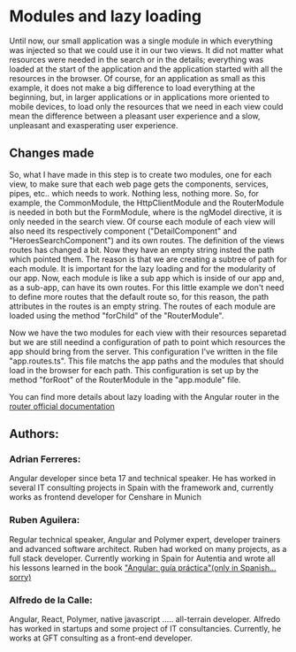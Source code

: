 # Modules and lazy loading

Until now, our small application was a single module in which everything was injected so that we could use it in our two views. It did not matter what resources were needed in the search or in the details; everything was loaded at the start of the application and the application started with all the resources in the browser. Of course, for an application as small as this example, it does not make a big difference to load everything at the beginning, but, in larger applications or in applications more oriented to mobile devices, to load only the resources that we need in each view could mean the difference between a pleasant user experience and a slow, unpleasant and exasperating user experience.

 ## Changes made

So, what I have made in this step is to create two modules, one for each view, to make sure that each web page gets the components, services, pipes, etc.. which needs to work. Nothing less, nothing more. So, for example, the CommonModule, the HttpClientModule and the RouterModule is needed in both but the FormModule, where is the ngModel directive, it is only needed in the search view. Of course each module of each view will also need its respectively component ("DetailComponent" and "HeroesSearchComponent") and its own routes. The definition of the views routes has changed a bit. Now they have an empty string insted the path which pointed them. The reason is that we are creating a subtree of path for each module. It is important for the lazy loading and for the modularity of our app. Now, each module is like a sub app which is inside of our app and, as a sub-app, can have its own routes. For this little example we don't need to define more routes that the default route so, for this reason, the path attributes in the routes is an empty string. The routes of each module are loaded using the method "forChild" of the "RouterModule".

Now we have the two modules for each view with their resources separetad but we are still needind a configuration of path to point which resources the app should bring from the server. This configuration I've written in the file "app.routes.ts". This file matchs the app paths and the modules that should load in the browser for each path. This configuration is set up by the method "forRoot" of the RouterModule in the "app.module" file.

You can find more details about lazy loading with the Angular router in the [router official documentation](https://angular.io/guide/router)


 ## Authors:

 ### Adrian Ferreres:
 Angular developer since beta 17 and technical speaker. He has worked in several IT consulting projects in Spain with the framework and, currently works as frontend developer for Censhare in Munich

 ### Ruben Aguilera:
 Regular technical speaker, Angular and Polymer expert, developer trainers and advanced software architect. Ruben had worked on many projects, as a full stack developer. Currently working in Spain for Autentia and wrote all his lessons learned in the book ["Angular: guía práctica"(only in Spanish... sorry)](https://leanpub.com/angular-guia-practica)

### Alfredo de la Calle:
Angular, React, Polymer, native javascript ..... all-terrain developer. Alfredo has worked in startups and some project of IT consultancies.  Currently, he works at GFT consulting as a front-end developer.
